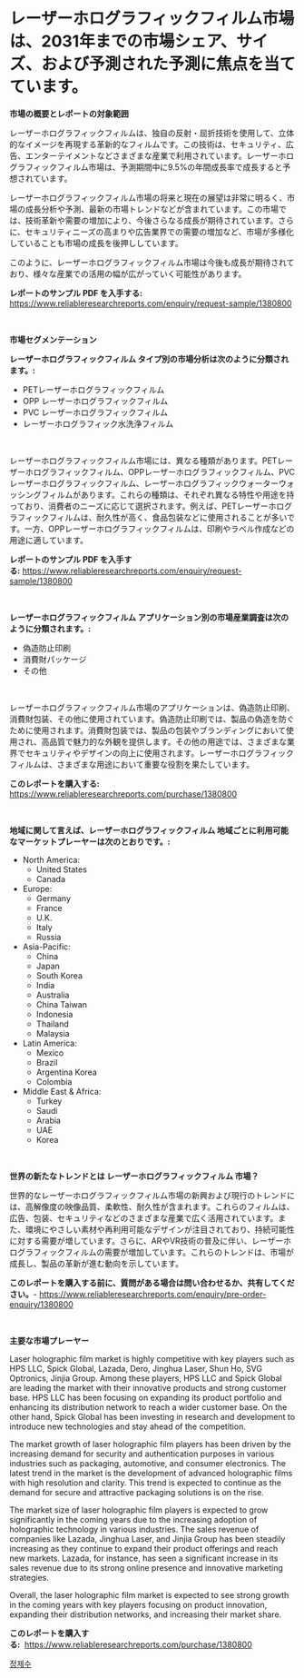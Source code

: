 <p><h1>レーザーホログラフィックフィルム市場は、2031年までの市場シェア、サイズ、および予測された予測に焦点を当てています。</h1></p><p><strong>市場の概要とレポートの対象範囲</strong></p>
<p><p>レーザーホログラフィックフィルムは、独自の反射・屈折技術を使用して、立体的なイメージを再現する革新的なフィルムです。この技術は、セキュリティ、広告、エンターテイメントなどさまざまな産業で利用されています。レーザーホログラフィックフィルム市場は、予測期間中に9.5%の年間成長率で成長すると予想されています。</p><p>レーザーホログラフィックフィルム市場の将来と現在の展望は非常に明るく、市場の成長分析や予測、最新の市場トレンドなどが含まれています。この市場では、技術革新や需要の増加により、今後さらなる成長が期待されています。さらに、セキュリティニーズの高まりや広告業界での需要の増加など、市場が多様化していることも市場の成長を後押ししています。</p><p>このように、レーザーホログラフィックフィルム市場は今後も成長が期待されており、様々な産業での活用の幅が広がっていく可能性があります。</p></p>
<p><strong>レポートのサンプル PDF を入手する:</strong> <a href="https://www.reliableresearchreports.com/enquiry/request-sample/1380800">https://www.reliableresearchreports.com/enquiry/request-sample/1380800</a></p>
<p>&nbsp;</p>
<p><strong>市場セグメンテーション</strong></p>
<p><strong>レーザーホログラフィックフィルム タイプ別の市場分析は次のように分類されます。:</strong></p>
<p><ul><li>PETレーザーホログラフィックフィルム</li><li>OPP レーザーホログラフィックフィルム</li><li>PVC レーザーホログラフィックフィルム</li><li>レーザーホログラフィック水洗浄フィルム</li></ul></p>
<p>&nbsp;</p>
<p><p>レーザーホログラフィックフィルム市場には、異なる種類があります。PETレーザーホログラフィックフィルム、OPPレーザーホログラフィックフィルム、PVCレーザーホログラフィックフィルム、レーザーホログラフィックウォーターウォッシングフィルムがあります。これらの種類は、それぞれ異なる特性や用途を持っており、消費者のニーズに応じて選択されます。例えば、PETレーザーホログラフィックフィルムは、耐久性が高く、食品包装などに使用されることが多いです。一方、OPPレーザーホログラフィックフィルムは、印刷やラベル作成などの用途に適しています。</p></p>
<p><strong>レポートのサンプル PDF を入手する:</strong>&nbsp;<a href="https://www.reliableresearchreports.com/enquiry/request-sample/1380800">https://www.reliableresearchreports.com/enquiry/request-sample/1380800</a></p>
<p>&nbsp;</p>
<p><strong> レーザーホログラフィックフィルム アプリケーション別の市場産業調査は次のように分類されます。:</strong></p>
<p><ul><li>偽造防止印刷</li><li>消費財パッケージ</li><li>その他</li></ul></p>
<p>&nbsp;</p>
<p><p>レーザーホログラフィックフィルム市場のアプリケーションは、偽造防止印刷、消費財包装、その他に使用されています。偽造防止印刷では、製品の偽造を防ぐために使用されます。消費財包装では、製品の包装やブランディングにおいて使用され、高品質で魅力的な外観を提供します。その他の用途では、さまざまな業界でセキュリティやデザインの向上に使用されます。レーザーホログラフィックフィルムは、さまざまな用途において重要な役割を果たしています。</p></p>
<p><strong>このレポートを購入する:</strong>&nbsp; <a href="https://www.reliableresearchreports.com/purchase/1380800">https://www.reliableresearchreports.com/purchase/1380800</a></p>
<p>&nbsp;</p>
<p><strong>地域に関して言えば、レーザーホログラフィックフィルム 地域ごとに利用可能なマーケットプレーヤーは次のとおりです。:</strong></p>
<p><ul>
    <li>
        North America:
        <ul>
            <li>United States</li>
            <li>Canada</li>
        </ul>
    </li>
    <li>
        Europe:
        <ul>
            <li>Germany</li>
            <li>France</li>
            <li>U.K.</li>
            <li>Italy</li>
            <li>Russia</li>
        </ul>
    </li>
    <li>
        Asia-Pacific:
        <ul>
            <li>China</li>
            <li>Japan</li>
            <li>South Korea</li>
            <li>India</li>
            <li>Australia</li>
            <li>China Taiwan</li>
            <li>Indonesia</li>
            <li>Thailand</li>
            <li>Malaysia</li>
        </ul>
    </li>
    <li>
        Latin America:
        <ul>
            <li>Mexico</li>
            <li>Brazil</li>
            <li>Argentina Korea</li>
            <li>Colombia</li>
        </ul>
    </li>
    <li>
        Middle East & Africa:
        <ul>
            <li>Turkey</li>
            <li>Saudi</li>
            <li>Arabia</li>
            <li>UAE</li>
            <li>Korea</li>
        </ul>
    </li>
    </ul></p>
<p>&nbsp;</p>
<p><strong>世界の新たなトレンドとは レーザーホログラフィックフィルム 市場？</strong></p>
<p><p>世界的なレーザーホログラフィックフィルム市場の新興および現行のトレンドには、高解像度の映像品質、柔軟性、耐久性が含まれます。これらのフィルムは、広告、包装、セキュリティなどのさまざまな産業で広く活用されています。また、環境にやさしい素材や再利用可能なデザインが注目されており、持続可能性に対する需要が増しています。さらに、ARやVR技術の普及に伴い、レーザーホログラフィックフィルムの需要が増加しています。これらのトレンドは、市場が成長し、製品の革新が進む動向を示しています。</p></p>
<p><strong>このレポートを購入する前に、質問がある場合は問い合わせるか、共有してください。</strong>- <a href="https://www.reliableresearchreports.com/enquiry/pre-order-enquiry/1380800">https://www.reliableresearchreports.com/enquiry/pre-order-enquiry/1380800</a></p>
<p>&nbsp;</p>
<p><strong>主要な市場プレーヤー</strong></p>
<p><p>Laser holographic film market is highly competitive with key players such as HPS LLC, Spick Global, Lazada, Dero, Jinghua Laser, Shun Ho, SVG Optronics, Jinjia Group. Among these players, HPS LLC and Spick Global are leading the market with their innovative products and strong customer base. HPS LLC has been focusing on expanding its product portfolio and enhancing its distribution network to reach a wider customer base. On the other hand, Spick Global has been investing in research and development to introduce new technologies and stay ahead of the competition.</p><p>The market growth of laser holographic film players has been driven by the increasing demand for security and authentication purposes in various industries such as packaging, automotive, and consumer electronics. The latest trend in the market is the development of advanced holographic films with high resolution and clarity. This trend is expected to continue as the demand for secure and attractive packaging solutions is on the rise.</p><p>The market size of laser holographic film players is expected to grow significantly in the coming years due to the increasing adoption of holographic technology in various industries. The sales revenue of companies like Lazada, Jinghua Laser, and Jinjia Group has been steadily increasing as they continue to expand their product offerings and reach new markets. Lazada, for instance, has seen a significant increase in its sales revenue due to its strong online presence and innovative marketing strategies.</p><p>Overall, the laser holographic film market is expected to see strong growth in the coming years with key players focusing on product innovation, expanding their distribution networks, and increasing their market share.</p></p>
<p><strong>このレポートを購入する:</strong>&nbsp;&nbsp;<a href="https://www.reliableresearchreports.com/purchase/1380800">https://www.reliableresearchreports.com/purchase/1380800</a></p>
<p><p><a href="https://github.com/wallacBahrtyinger567686/Market-Research-Report-List-1/blob/main/828674611162.md">정제수</a></p></p>